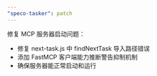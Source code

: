 ```yaml
---
"speco-tasker": patch
---
```


修复 MCP 服务器启动问题：
- 修复 next-task.js 中 findNextTask 导入路径错误
- 添加 FastMCP 客户端能力推断警告抑制机制
- 确保服务器能正常启动和运行
